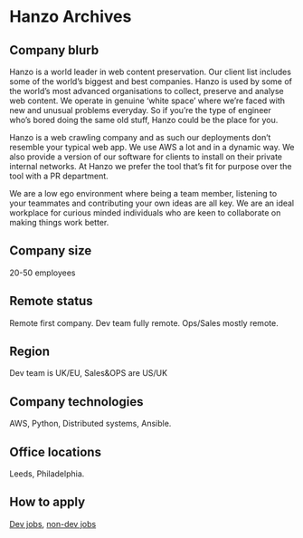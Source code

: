 # Hanzo Archives

## Company blurb

Hanzo is a world leader in web content preservation. Our client list includes some of the world’s biggest and best companies. Hanzo is used by some of the world’s most advanced organisations to collect, preserve and analyse web content. We operate in genuine ‘white space’ where we’re faced with new and unusual problems everyday. So if you’re the type of engineer who’s bored doing the same old stuff, Hanzo could be the place for you.

Hanzo is a web crawling company and as such our deployments don’t resemble your typical web app. We use AWS a lot and in a dynamic way. We also provide a version of our software for clients to install on their private internal networks. At Hanzo we prefer the tool that’s fit for purpose over the tool with a PR department.

We are a low ego environment where being a team member, listening to your teammates and contributing your own ideas are all key. We are an ideal workplace for curious minded individuals who are keen to collaborate on making things work better.

## Company size

20-50 employees

## Remote status

Remote first company. Dev team fully remote. Ops/Sales mostly remote.

## Region

Dev team is UK/EU, Sales&OPS are US/UK

## Company technologies

AWS, Python, Distributed systems, Ansible.

## Office locations

Leeds, Philadelphia.

## How to apply

[Dev jobs](https://www.hanzo.co/about-us/careers-uk), [non-dev jobs](https://www.hanzo.co/about-us/careers)
